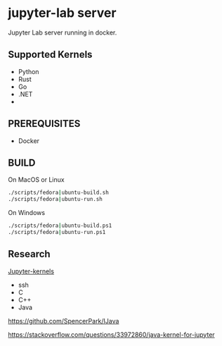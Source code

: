 # jupyter-lab server

Jupyter Lab server running in docker.

## Supported Kernels

- Python
- Rust
- Go
- .NET
- 

## PREREQUISITES

- Docker

## BUILD

On MacOS or Linux

```bash
./scripts/fedora|ubuntu-build.sh
./scripts/fedora|ubuntu-run.sh
```

On Windows

```bash
./scripts/fedora|ubuntu-build.ps1
./scripts/fedora|ubuntu-run.ps1
```

## Research

[Jupyter-kernels](https://github.com/jupyter/jupyter/wiki/Jupyter-kernels)

- ssh
- C
- C++
- Java


https://github.com/SpencerPark/IJava

https://stackoverflow.com/questions/33972860/java-kernel-for-jupyter